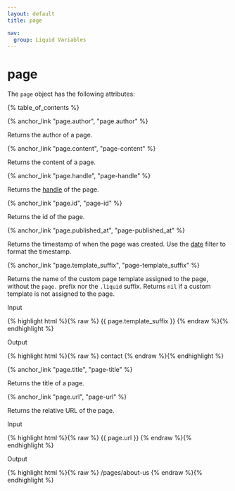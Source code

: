 ```yaml
---
layout: default
title: page

nav:
  group: Liquid Variables
---
```


# page

The <code>page</code> object has the following attributes:

<a id="topofpage"></a>
{% table_of_contents %}



{% anchor_link "page.author", "page.author" %}

<p>Returns the author of a page.</p>







{% anchor_link "page.content", "page-content" %}

<p>Returns the content of a page.</p>








{% anchor_link "page.handle", "page-handle" %}

<p>Returns the <a href="/themes/liquid-documentation/basics/handle/">handle</a> of the page. </p>









{% anchor_link "page.id", "page-id" %}

<p>Returns the id of the page.</p>









{% anchor_link "page.published_at", "page-published_at" %}

Returns the timestamp of  when the page was created. Use the <a href="/themes/liquid-documentation/filters/additional-filters/#date">date</a> filter to format the timestamp.










{% anchor_link "page.template_suffix", "page-template_suffix" %}

Returns the name of the custom page template assigned to the page, without the <code>page.</code> prefix nor the <code>.liquid</code> suffix. Returns <code>nil</code> if a custom template is not assigned to the page.

<p class="input">Input</p>
<div>
{% highlight html %}{% raw %}
<!-- on page.contact.liquid -->
{{ page.template_suffix }}
{% endraw %}{% endhighlight %}
</div>

<p class="output">Output</p>
<div>
{% highlight html %}{% raw %}
contact
{% endraw %}{% endhighlight %}
</div>












{% anchor_link "page.title", "page-title" %}

<p>Returns the title of a page.</p>










{% anchor_link "page.url", "page-url" %}

<p>Returns the relative URL of the page.</p>

<p class="input">Input</p>
<div>
{% highlight html %}{% raw %}
{{ page.url }}
{% endraw %}{% endhighlight %}
</div>

<p class="output">Output</p>
<div>
{% highlight html %}{% raw %}
/pages/about-us
{% endraw %}{% endhighlight %}
</div>











